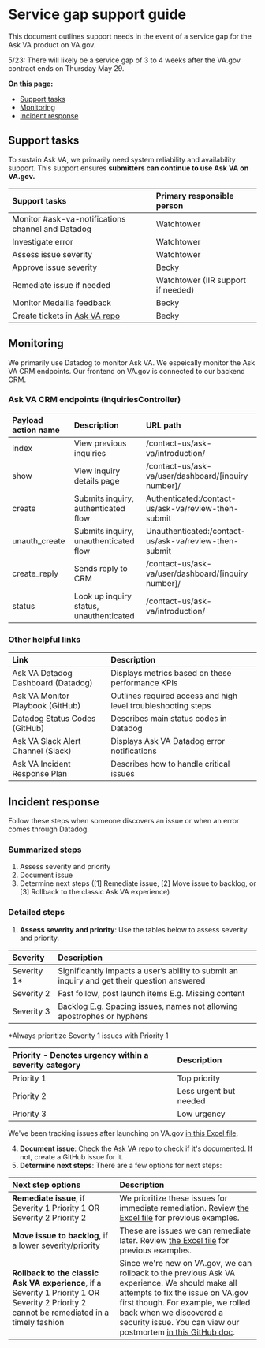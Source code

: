 # Service gap support guide
This document outlines support needs in the event of a service gap for the Ask VA product on VA.gov. 

5/23: There will likely be a service gap of 3 to 4 weeks after the VA.gov contract ends on Thursday May 29. 

**On this page:**
- [Support tasks](#support-tasks)
- [Monitoring](#monitoring)
- [Incident response](#incident-response)

## Support tasks
To sustain Ask VA, we primarily need system reliability and availability support. This support ensures **submitters can continue to use Ask VA on VA.gov.**

|Support tasks|Primary responsible person|
|:--|:--|
|Monitor #ask-va-notifications channel and Datadog|Watchtower|
|Investigate error|Watchtower|
|Assess issue severity|Watchtower|
|Approve issue severity|Becky|
|Remediate issue if needed|Watchtower (IIR support if needed)|
|Monitor Medallia feedback|Becky|
|Create tickets in [Ask VA repo](https://github.com/department-of-veterans-affairs/ask-va)|Becky|

## Monitoring
We primarily use Datadog to monitor Ask VA. We espeically monitor the Ask VA CRM endpoints. Our frontend on VA.gov is connected to our backend CRM.

### Ask VA CRM endpoints (InquiriesController)
|Payload action name|Description|URL path|
|:--|:--|:--|
|index|View previous inquiries|/contact-us/ask-va/introduction/|
|show|View inquiry details page|/contact-us/ask-va/user/dashboard/[inquiry number]/|
|create|Submits inquiry, authenticated flow|Authenticated:/contact-us/ask-va/review-then-submit|
|unauth_create|Submits inquiry, unauthenticated flow|Unauthenticated:/contact-us/ask-va/review-then-submit|
|create_reply|Sends reply to CRM|/contact-us/ask-va/user/dashboard/[inquiry number]/|
|status|Look up inquiry status, unauthenticated|/contact-us/ask-va/introduction/|

### Other helpful links
|Link|Description|
|:--|:--|
|Ask VA Datadog Dashboard (Datadog)|Displays metrics based on these performance KPIs|
|Ask VA Monitor Playbook (GitHub)|Outlines required access and high level troubleshooting steps|
|Datadog Status Codes (GitHub)|Describes main status codes in Datadog|
|Ask VA Slack Alert Channel (Slack)|Displays Ask VA Datadog error notifications|
|Ask VA Incident Response Plan|Describes how to handle critical issues|

## Incident response
Follow these steps when someone discovers an issue or when an error comes through Datadog.

### Summarized steps
1.  Assess severity and priority
2.  Document issue
3.  Determine next steps ([1] Remediate issue, [2] Move issue to backlog, or [3] Rollback to the classic Ask VA experience)

### Detailed steps
1. **Assess severity and priority**: Use the tables below to assess severity and priority.
   
|Severity|Description|
|:--|:--|
|Severity 1*|Significantly impacts a user’s ability to submit an inquiry and get their question answered|
|Severity 2|Fast follow, post launch items E.g. Missing content|
|Severity 3|Backlog E.g. Spacing issues, names not allowing apostrophes or hyphens|

*Always prioritize Severity 1 issues with Priority 1

|Priority - Denotes urgency within a severity category|Description|
|:--|:--|
|Priority 1|Top priority|
|Priority 2|Less urgent but needed|
|Priority 3|Low urgency|

We've been tracking issues after launching on VA.gov [in this Excel file](https://dvagov.sharepoint.com/:x:/s/AskVA/EWNfTVN1y_lGuewV4hmQGZ8BpWLewORLJNhiNil8X4cZ_Q?e=YekMCw).

4. **Document issue**: Check the [Ask VA repo](https://github.com/department-of-veterans-affairs/ask-va) to check if it's documented. If not, create a GitHub issue for it. 
5. **Determine next steps**: There are a few options for next steps:
   
|Next step options|Description|
|:--|:--|
|**Remediate issue**, if Severity 1 Priority 1 OR Severity 2 Priority 2|We prioritize these issues for immediate remediation. Review [the Excel file](https://dvagov.sharepoint.com/:x:/s/AskVA/EWNfTVN1y_lGuewV4hmQGZ8BpWLewORLJNhiNil8X4cZ_Q?e=YekMCw) for previous examples.|
|**Move issue to backlog**, if a lower severity/priority|These are issues we can remediate later. Review [the Excel file](https://dvagov.sharepoint.com/:x:/s/AskVA/EWNfTVN1y_lGuewV4hmQGZ8BpWLewORLJNhiNil8X4cZ_Q?e=YekMCw) for previous examples.|
|**Rollback to the classic Ask VA experience**, if a Severity 1 Priority 1 OR Severity 2 Priority 2 cannot be remediated in a timely fashion|Since we're new on VA.gov, we can rollback to the previous Ask VA experience. We should make all attempts to fix the issue on VA.gov first though. For example, we rolled back when we discovered a security issue. You can view our postmortem [in this GitHub doc](https://github.com/department-of-veterans-affairs/va.gov-team-sensitive/blob/master/Postmortems/2025/2025-04-11%20-%20AskVA%20OOB%20vulnerability%20patch.md).|
